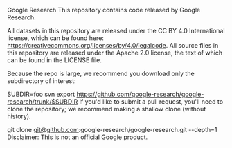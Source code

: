 Google Research
This repository contains code released by Google Research.

All datasets in this repository are released under the CC BY 4.0 International license, which can be found here: https://creativecommons.org/licenses/by/4.0/legalcode. All source files in this repository are released under the Apache 2.0 license, the text of which can be found in the LICENSE file.

Because the repo is large, we recommend you download only the subdirectory of interest:

SUBDIR=foo
svn export https://github.com/google-research/google-research/trunk/$SUBDIR
If you'd like to submit a pull request, you'll need to clone the repository; we recommend making a shallow clone (without history).

git clone git@github.com:google-research/google-research.git --depth=1
Disclaimer: This is not an official Google product.
